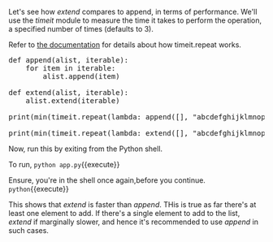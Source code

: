 Let's see how *extend* compares to append, in terms of performance.  We'll use the *timeit* module to measure the time it takes to perform the operation, a specified number of times (defaults to 3).

Refer to [the documentation](https://docs.python.org/2/library/timeit.html) for details about how timeit.repeat works.

<pre class="file" data-filename="app.py" data-target="replace">
def append(alist, iterable):
    for item in iterable:
        alist.append(item)

def extend(alist, iterable):
    alist.extend(iterable)

print(min(timeit.repeat(lambda: append([], "abcdefghijklmnopqrstuvwxyz"))))

print(min(timeit.repeat(lambda: extend([], "abcdefghijklmnopqrstuvwxyz"))))
</pre>

Now, run this by exiting from the Python shell.

To run, `python app.py`{{execute}}

Ensure, you're in the shell once again,before you continue.  `python`{{execute}}

This shows that *extend* is faster than *append*.  THis is true as far there's at least one element to add.  If there's a single element to add to the list, *extend* if marginally slower, and hence it's recommended to use *append* in such cases.  
